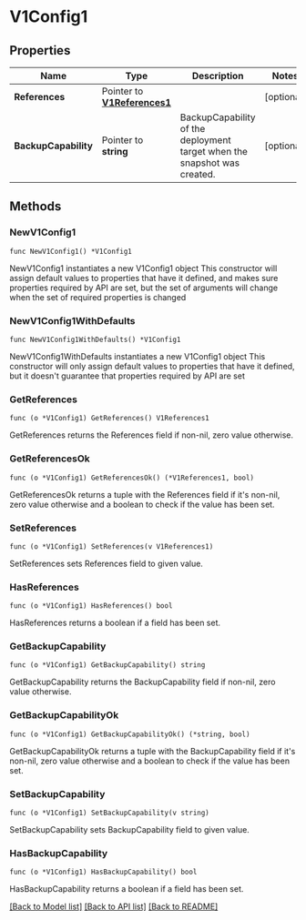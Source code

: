 # V1Config1

## Properties

Name | Type | Description | Notes
------------ | ------------- | ------------- | -------------
**References** | Pointer to [**V1References1**](V1References1.md) |  | [optional] 
**BackupCapability** | Pointer to **string** | BackupCapability of the deployment target when the snapshot was created. | [optional] 

## Methods

### NewV1Config1

`func NewV1Config1() *V1Config1`

NewV1Config1 instantiates a new V1Config1 object
This constructor will assign default values to properties that have it defined,
and makes sure properties required by API are set, but the set of arguments
will change when the set of required properties is changed

### NewV1Config1WithDefaults

`func NewV1Config1WithDefaults() *V1Config1`

NewV1Config1WithDefaults instantiates a new V1Config1 object
This constructor will only assign default values to properties that have it defined,
but it doesn't guarantee that properties required by API are set

### GetReferences

`func (o *V1Config1) GetReferences() V1References1`

GetReferences returns the References field if non-nil, zero value otherwise.

### GetReferencesOk

`func (o *V1Config1) GetReferencesOk() (*V1References1, bool)`

GetReferencesOk returns a tuple with the References field if it's non-nil, zero value otherwise
and a boolean to check if the value has been set.

### SetReferences

`func (o *V1Config1) SetReferences(v V1References1)`

SetReferences sets References field to given value.

### HasReferences

`func (o *V1Config1) HasReferences() bool`

HasReferences returns a boolean if a field has been set.

### GetBackupCapability

`func (o *V1Config1) GetBackupCapability() string`

GetBackupCapability returns the BackupCapability field if non-nil, zero value otherwise.

### GetBackupCapabilityOk

`func (o *V1Config1) GetBackupCapabilityOk() (*string, bool)`

GetBackupCapabilityOk returns a tuple with the BackupCapability field if it's non-nil, zero value otherwise
and a boolean to check if the value has been set.

### SetBackupCapability

`func (o *V1Config1) SetBackupCapability(v string)`

SetBackupCapability sets BackupCapability field to given value.

### HasBackupCapability

`func (o *V1Config1) HasBackupCapability() bool`

HasBackupCapability returns a boolean if a field has been set.


[[Back to Model list]](../README.md#documentation-for-models) [[Back to API list]](../README.md#documentation-for-api-endpoints) [[Back to README]](../README.md)


